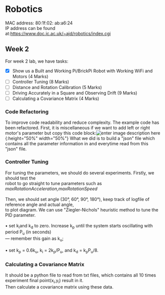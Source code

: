 # Robotics  
MAC address: 80:1f:02: ab:a6:24  
IP address can be found at:https://www.doc.ic.ac.uk/~ajd/robotics/index.cgi  
## Week 2  
For week 2 lab, we have tasks:  
- [x] Show us a Built and Working Pi/BrickPi Robot with Working WiFi and Motors (4 Marks)  
- [ ] Controller Tuning (8 Marks)  
- [ ] Distance and Rotation Calibration (5 Marks)  
- [ ] Driving Accurately in a Square and Observing Drift (9 Marks)  
- [ ] Calculating a Covariance Matrix (4 Marks)  
### Code Refactoring
To improve code readability and reduce complexity. The example code has been refactored. First, it is miscellaneous if we want to add left or right motor's parameter but copy this code block:![enter image description here](https://i.loli.net/2018/10/20/5bcb4d5891a8d.png){:height="50%" width="50%"}
What we did is to build a "json" file which contains all the parameter information in and everytime read from this "json" file.
### Controller Tuning  
For tuning the parameters, we should do several experiments. Firstly, we should test the  
robot to go straight to tune parameters such as <i>maxRotationAcceleration,maxRotationSpeed </i></br>  
Then, we should set angle (30°, 60°, 90°, 180°), keep track of logfile of reference angle and actual angle,  
to plot diagram. We can use "Ziegler-Nichols" heuristic method to tune the PID parameter.</br>  
• set k<sub>i</sub>and k<sub>d</sub> to zero. Increase k<sub>p</sub> until the system starts oscillating with period P<sub>u</sub> (in seconds)  
— remember this gain as k<sub>u</sub>;</br>  
• set k<sub>p</sub> = 0.6k<sub>u</sub>, k<sub>i</sub> = 2k<sub>p</sub>/P<sub>u</sub>, and k<sub>d</sub> = k<sub>p</sub>P<sub>u</sub>/8.</br>  
  
### Calculating a Covariance Matrix  
It should be a python file to read from txt files, which contains all 10 times experiment final point(x<sub>i</sub>,y<sub>i</sub>) result in it.  
Then calculate a covariance matrix using these data.

